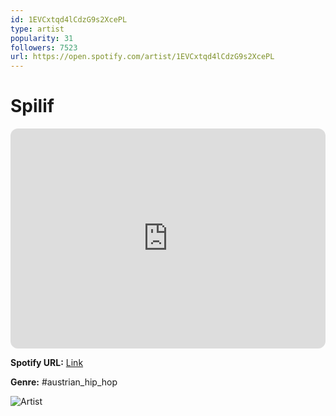 ```yaml
---
id: 1EVCxtqd4lCdzG9s2XcePL
type: artist
popularity: 31
followers: 7523
url: https://open.spotify.com/artist/1EVCxtqd4lCdzG9s2XcePL
---
```

# Spilif

<iframe style="border-radius:12px" src="https://open.spotify.com/embed/artist/1EVCxtqd4lCdzG9s2XcePL" width="100%" height="352" frameBorder="0" allowfullscreen="" allow="autoplay; clipboard-write; encrypted-media; fullscreen; picture-in-picture" loading="lazy"></iframe>

**Spotify URL:** [Link](https://open.spotify.com/artist/1EVCxtqd4lCdzG9s2XcePL)

**Genre:**  #austrian_hip_hop

![Artist](https://i.scdn.co/image/ab6761610000e5eb2bd66b7039c79df7711cebce)
